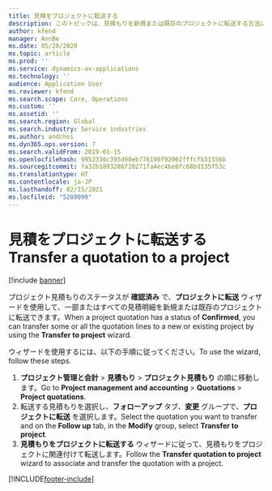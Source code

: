 ```yaml
---
title: 見積をプロジェクトに転送する
description: このトピックは、見積もりを新規または既存のプロジェクトに転送する方法に関する情報を提供します。
author: kfend
manager: AnnBe
ms.date: 05/28/2020
ms.topic: article
ms.prod: ''
ms.service: dynamics-ax-applications
ms.technology: ''
audience: Application User
ms.reviewer: kfend
ms.search.scope: Core, Operations
ms.custom: ''
ms.assetid: ''
ms.search.region: Global
ms.search.industry: Service industries
ms.author: andchoi
ms.dyn365.ops.version: 7
ms.search.validFrom: 2019-01-15
ms.openlocfilehash: 9952336c395d98eb776190f92062fffcfb31556b
ms.sourcegitcommit: fa32b1893286f20271fa4ec4be8fc68bd135f53c
ms.translationtype: HT
ms.contentlocale: ja-JP
ms.lasthandoff: 02/15/2021
ms.locfileid: "5288099"
---
```

# <a name="transfer-a-quotation-to-a-project"></a><span data-ttu-id="50a09-103">見積をプロジェクトに転送する</span><span class="sxs-lookup"><span data-stu-id="50a09-103">Transfer a quotation to a project</span></span>

[!include [banner](../includes/banner.md)]

<span data-ttu-id="50a09-104">プロジェクト見積もりのステータスが **確認済み** で、**プロジェクトに転送** ウィザードを使用して、一部またはすべての見積明細を新規または既存のプロジェクトに転送できます。</span><span class="sxs-lookup"><span data-stu-id="50a09-104">When a project quotation has a status of **Confirmed**, you can transfer some or all the quotation lines to a new or existing project by using the **Transfer to project** wizard.</span></span> 

<span data-ttu-id="50a09-105">ウィザードを使用するには、以下の手順に従ってください。</span><span class="sxs-lookup"><span data-stu-id="50a09-105">To use the wizard, follow these steps.</span></span>

1. <span data-ttu-id="50a09-106">**プロジェクト管理と会計** > **見積もり** > **プロジェクト見積もり** の順に移動します。</span><span class="sxs-lookup"><span data-stu-id="50a09-106">Go to **Project management and accounting** > **Quotations** > **Project quotations**.</span></span>
2. <span data-ttu-id="50a09-107">転送する見積もりを選択し、**フォローアップ** タブ、**変更** グループで、**プロジェクトに転送** を選択します。</span><span class="sxs-lookup"><span data-stu-id="50a09-107">Select the quotation you want to transfer and on the **Follow up** tab, in the **Modify** group, select **Transfer to project**.</span></span>
3. <span data-ttu-id="50a09-108">**見積もりをプロジェクトに転送する** ウィザードに従って、見積もりをプロジェクトに関連付けて転送します。</span><span class="sxs-lookup"><span data-stu-id="50a09-108">Follow the **Transfer quotation to project** wizard to associate and transfer the quotation with a project.</span></span>


[!INCLUDE[footer-include](../includes/footer-banner.md)]